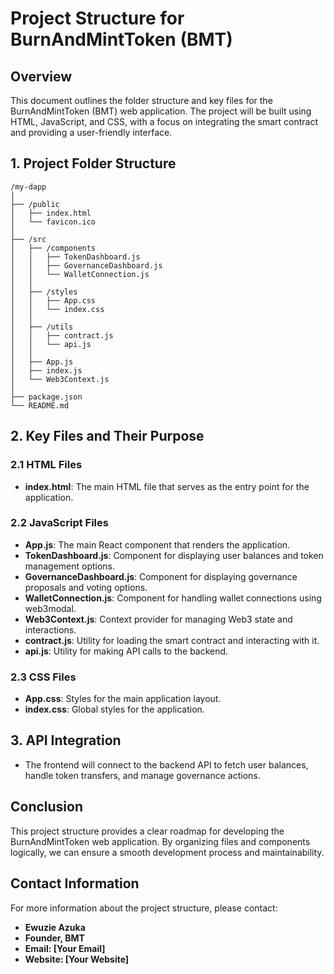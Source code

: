 # Project Structure for BurnAndMintToken (BMT)

## Overview
This document outlines the folder structure and key files for the BurnAndMintToken (BMT) web application. The project will be built using HTML, JavaScript, and CSS, with a focus on integrating the smart contract and providing a user-friendly interface.

## 1. Project Folder Structure
```
/my-dapp
│
├── /public
│   ├── index.html
│   └── favicon.ico
│
├── /src
│   ├── /components
│   │   ├── TokenDashboard.js
│   │   ├── GovernanceDashboard.js
│   │   └── WalletConnection.js
│   │
│   ├── /styles
│   │   ├── App.css
│   │   └── index.css
│   │
│   ├── /utils
│   │   ├── contract.js
│   │   └── api.js
│   │
│   ├── App.js
│   ├── index.js
│   └── Web3Context.js
│
├── package.json
└── README.md
```

## 2. Key Files and Their Purpose
### 2.1 HTML Files
- **index.html**: The main HTML file that serves as the entry point for the application.

### 2.2 JavaScript Files
- **App.js**: The main React component that renders the application.
- **TokenDashboard.js**: Component for displaying user balances and token management options.
- **GovernanceDashboard.js**: Component for displaying governance proposals and voting options.
- **WalletConnection.js**: Component for handling wallet connections using web3modal.
- **Web3Context.js**: Context provider for managing Web3 state and interactions.
- **contract.js**: Utility for loading the smart contract and interacting with it.
- **api.js**: Utility for making API calls to the backend.

### 2.3 CSS Files
- **App.css**: Styles for the main application layout.
- **index.css**: Global styles for the application.

## 3. API Integration
- The frontend will connect to the backend API to fetch user balances, handle token transfers, and manage governance actions.

## Conclusion
This project structure provides a clear roadmap for developing the BurnAndMintToken web application. By organizing files and components logically, we can ensure a smooth development process and maintainability.

## Contact Information
For more information about the project structure, please contact:
- **Ewuzie Azuka**
- **Founder, BMT**
- **Email: [Your Email]**
- **Website: [Your Website]**
